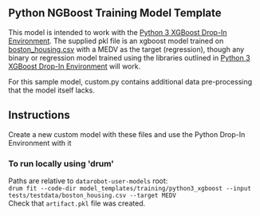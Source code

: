 ## Python NGBoost Training Model Template

This model is intended to work with the [Python 3 XGBoost Drop-In Environment](../../../public_dropin_environments/python3_xgboost/).
The supplied pkl file is an xgboost model trained on [boston_housing.csv](../../../tests/testdata/boston_housing.csv)
with a MEDV as the target (regression), though any binary or regression model trained using the libraries
outlined in [Python 3 XGBoost Drop-In Environment](../../../public_dropin_environments/python3_xgboost) will work.

For this sample model, custom.py contains additional data pre-processing that the model itself lacks.

## Instructions
Create a new custom model with these files and use the Python Drop-In Environment with it

### To run locally using 'drum'
Paths are relative to `datarobot-user-models` root:  
`drum fit --code-dir model_templates/training/python3_xgboost --input tests/testdata/boston_housing.csv --target MEDV`  
Check that `artifact.pkl` file was created.
